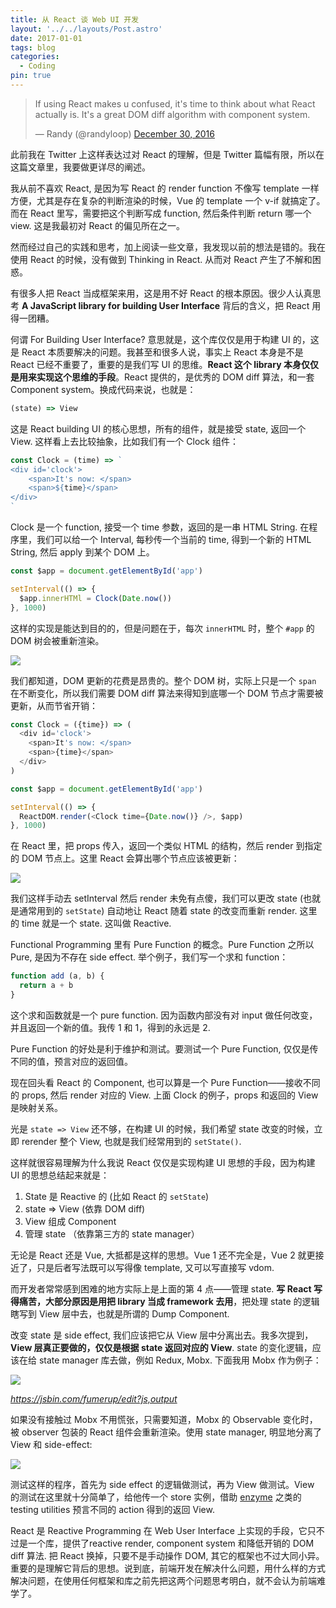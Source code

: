 ```yaml
---
title: 从 React 谈 Web UI 开发
layout: '../../layouts/Post.astro'
date: 2017-01-01
tags: blog
categories:
  - Coding
pin: true
---
```

<blockquote class="twitter-tweet" data-lang="en"><p lang="en" dir="ltr">If using React makes u confused, it&#39;s time to think about what React actually is. It&#39;s a great DOM diff algorithm with component system.</p>&mdash; Randy (@randyloop) <a href="https://twitter.com/randyloop/status/814663047541231616">December 30, 2016</a></blockquote>
<component is="script" async src="//platform.twitter.com/widgets.js" charset="utf-8"></component>

此前我在 Twitter 上这样表达过对 React 的理解，但是 Twitter 篇幅有限，所以在这篇文章里，我要做更详尽的阐述。

我从前不喜欢 React, 是因为写 React 的 render function 不像写 template 一样方便，尤其是存在复杂的判断渲染的时候，Vue 的 template 一个 v-if 就搞定了。而在 React 里写，需要把这个判断写成 function, 然后条件判断 return 哪一个 view. 这是我最初对 React 的偏见所在之一。

然而经过自己的实践和思考，加上阅读一些文章，我发现以前的想法是错的。我在使用 React 的时候，没有做到 Thinking in React. 从而对 React 产生了不解和困惑。

有很多人把 React 当成框架来用，这是用不好 React 的根本原因。很少人认真思考 **A JavaScript library for building User Interface** 背后的含义，把 React 用得一团糟。

何谓 For Building User Interface? 意思就是，这个库仅仅是用于构建 UI 的，这是 React 本质要解决的问题。我甚至和很多人说，事实上 React 本身是不是 React 已经不重要了，重要的是我们写 UI 的思维。**React 这个 library 本身仅仅是用来实现这个思维的手段**。React 提供的，是优秀的 DOM diff 算法，和一套 Component system。换成代码来说，也就是：

```js
(state) => View
```

这是 React building UI 的核心思想，所有的组件，就是接受 state, 返回一个 View. 这样看上去比较抽象，比如我们有一个 Clock 组件：

```js
const Clock = (time) => `
<div id='clock'>
	<span>It's now: </span>
	<span>${time}</span>
</div>
`
```

Clock 是一个 function, 接受一个 time 参数，返回的是一串 HTML String. 在程序里，我们可以给一个 Interval, 每秒传一个当前的 time, 得到一个新的 HTML String, 然后 apply 到某个 DOM 上。

```js
const $app = document.getElementById('app')

setInterval(() => {
  $app.innerHTMl = Clock(Date.now())
}, 1000)
```

这样的实现是能达到目的的，但是问题在于，每次 `innerHTML` 时，整个 `#app` 的 DOM 树会被重新渲染。

![](https://gbstatic.djyde.com/blog/plain-render-clock.gif)

我们都知道，DOM 更新的花费是昂贵的。整个 DOM 树，实际上只是一个 `span` 在不断变化，所以我们需要 DOM diff 算法来得知到底哪一个 DOM 节点才需要被更新，从而节省开销：

```js
const Clock = ({time}) => (
  <div id='clock'>
    <span>It's now: </span>
    <span>{time}</span>
  </div>
)

const $app = document.getElementById('app')

setInterval(() => {
  ReactDOM.render(<Clock time={Date.now()} />, $app)
}, 1000)
```

在 React 里，把 props 传入，返回一个类似 HTML 的结构，然后 render 到指定的 DOM 节点上。这里 React 会算出哪个节点应该被更新：

![](https://gbstatic.djyde.com/blog/react-render-clock.gif)

我们这样手动去 setInterval 然后 render 未免有点傻，我们可以更改 state (也就是通常用到的 `setState`) 自动地让 React 随着 state 的改变而重新 render. 这里的 time 就是一个 state. 这叫做 Reactive.

Functional Programming 里有 Pure Function 的概念。Pure Function 之所以 Pure, 是因为不存在 side effect. 举个例子，我们写一个求和 function：

```js
function add (a, b) {
  return a + b
}
```

这个求和函数就是一个 pure function. 因为函数内部没有对 input 做任何改变，并且返回一个新的值。我传 1 和 1，得到的永远是 2.

Pure Function 的好处是利于维护和测试。要测试一个 Pure Function, 仅仅是传不同的值，预言对应的返回值。

现在回头看 React 的 Component, 也可以算是一个 Pure Function——接收不同的 props, 然后 render 对应的 View. 上面 Clock 的例子，props 和返回的 View 是映射关系。

光是 `state => View` 还不够，在构建 UI 的时候，我们希望 state 改变的时候，立即 rerender 整个 View, 也就是我们经常用到的 `setState()`. 

这样就很容易理解为什么我说 React 仅仅是实现构建 UI 思想的手段，因为构建 UI 的思想总结起来就是：

1. State 是 Reactive 的 (比如 React 的 `setState`)
2. state => View (依靠 DOM diff)
3. View 组成 Component
4. 管理 state （依靠第三方的 state manager）

无论是 React 还是 Vue, 大抵都是这样的思想。Vue 1 还不完全是，Vue 2 就更接近了，只是后者写法既可以写得像 template, 又可以写直接写 vdom. 

而开发者常常感到困难的地方实际上是上面的第 4 点——管理 state. **写 React 写得痛苦，大部分原因是用把 library 当成 framework 去用**，把处理 state 的逻辑瞎写到 View 层中去，也就是所谓的 Dump Component.

改变 state 是 side effect, 我们应该把它从 View 层中分离出去。我多次提到，**View 层真正要做的，仅仅是根据 state 返回对应的 View**. state 的变化逻辑，应该在给 state manager 库去做，例如 Redux, Mobx. 下面我用 Mobx 作为例子：

![](https://gbstatic.djyde.com/blog/mobx-ticker.gif)

*https://jsbin.com/fumerup/edit?js,output*

如果没有接触过 Mobx 不用慌张，只需要知道，Mobx 的 Observable 变化时，被 observer 包装的 React 组件会重新渲染。使用 state manager, 明显地分离了 View 和 side-effect:

![](https://gbstatic.djyde.com/blog/state-effect-view.png)

测试这样的程序，首先为 side effect 的逻辑做测试，再为 View 做测试。View 的测试在这里就十分简单了，给他传一个 store 实例，借助 [enzyme](https://github.com/airbnb/enzyme) 之类的 testing utilities 预言不同的 action 得到的返回 View.

React 是 Reactive Programming 在 Web User Interface 上实现的手段，它只不过是一个库，提供了reactive render, component system 和降低开销的 DOM diff 算法. 把 React 换掉，只要不是手动操作 DOM, 其它的框架也不过大同小异。重要的是理解它背后的思想。说到底，前端开发在解决什么问题，用什么样的方式解决问题，在使用任何框架和库之前先把这两个问题思考明白，就不会认为前端难学了。
